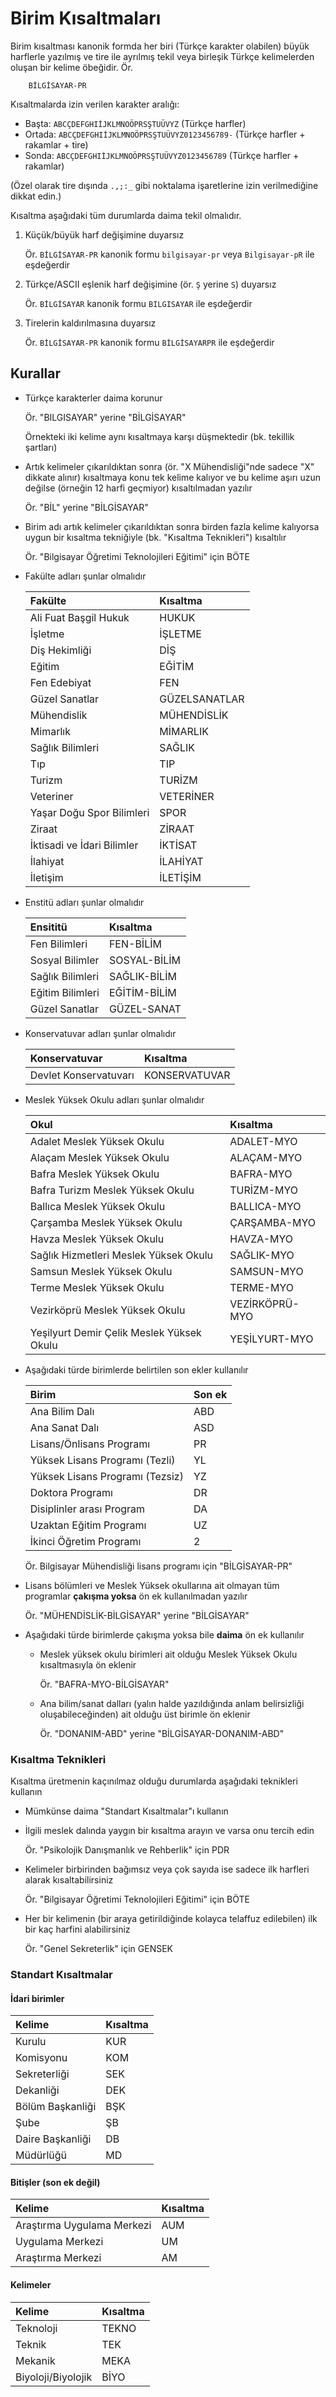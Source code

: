 Birim Kısaltmaları
==================

Birim kısaltması kanonik formda her biri (Türkçe karakter olabilen) büyük
harflerle yazılmış ve tire ile ayrılmış tekil veya birleşik Türkçe kelimelerden
oluşan bir kelime öbeğidir.  Ör.

        BİLGİSAYAR-PR

Kısaltmalarda izin verilen karakter aralığı:

- Başta: `ABCÇDEFGHIİJKLMNOÖPRSŞTUÜVYZ` (Türkçe harfler)
- Ortada: `ABCÇDEFGHIİJKLMNOÖPRSŞTUÜVYZ0123456789-` (Türkçe harfler + rakamlar +
  tire)
- Sonda: `ABCÇDEFGHIİJKLMNOÖPRSŞTUÜVYZ0123456789` (Türkçe harfler + rakamlar)

(Özel olarak tire dışında `.,;:_` gibi noktalama işaretlerine izin verilmediğine
dikkat edin.)

Kısaltma aşağıdaki tüm durumlarda daima tekil olmalıdır.

1. Küçük/büyük harf değişimine duyarsız

   Ör. `BİLGİSAYAR-PR` kanonik formu `bilgisayar-pr` veya `Bilgisayar-pR` ile
   eşdeğerdir

2. Türkçe/ASCII eşlenik harf değişimine (ör. `Ş` yerine `S`) duyarsız

   Ör. `BİLGİSAYAR` kanonik formu `BILGISAYAR` ile eşdeğerdir

3. Tirelerin kaldırılmasına duyarsız

   Ör. `BİLGİSAYAR-PR` kanonik formu `BİLGİSAYARPR` ile eşdeğerdir

Kurallar
--------

- Türkçe karakterler daima korunur

  Ör. "BILGISAYAR" yerine "BİLGİSAYAR"

  Örnekteki iki kelime aynı kısaltmaya karşı düşmektedir (bk. tekillik şartları)

- Artık kelimeler çıkarıldıktan sonra (ör. "X Mühendisliği"nde sadece "X"
  dikkate alınır) kısaltmaya konu tek kelime kalıyor ve bu kelime aşırı uzun
  değilse (örneğin 12 harfi geçmiyor) kısaltılmadan yazılır

  Ör. "BİL" yerine "BİLGİSAYAR"

- Birim adı artık kelimeler çıkarıldıktan sonra birden fazla kelime kalıyorsa
  uygun bir kısaltma tekniğiyle (bk. "Kısaltma Teknikleri") kısaltılır

  Ör. "Bilgisayar Öğretimi Teknolojileri Eğitimi" için BÖTE

- Fakülte adları şunlar olmalıdır

  | Fakülte                         | Kısaltma       |
  |:--------------------------------|:---------------|
  | Ali Fuat Başgil Hukuk           | HUKUK          |
  | İşletme                         | İŞLETME        |
  | Diş Hekimliği                   | DİŞ            |
  | Eğitim                          | EĞİTİM         |
  | Fen Edebiyat                    | FEN            |
  | Güzel Sanatlar                  | GÜZELSANATLAR  |
  | Mühendislik                     | MÜHENDİSLİK    |
  | Mimarlık                        | MİMARLIK       |
  | Sağlık Bilimleri                | SAĞLIK         |
  | Tıp                             | TIP            |
  | Turizm                          | TURİZM         |
  | Veteriner                       | VETERİNER      |
  | Yaşar Doğu Spor Bilimleri       | SPOR           |
  | Ziraat                          | ZİRAAT         |
  | İktisadi ve İdari Bilimler      | İKTİSAT        |
  | İlahiyat                        | İLAHİYAT       |
  | İletişim                        | İLETİŞİM       |

- Enstitü adları şunlar olmalıdır

  | Ensititü                        | Kısaltma       |
  |:--------------------------------|:---------------|
  | Fen Bilimleri                   | FEN-BİLİM      |
  | Sosyal Bilimler                 | SOSYAL-BİLİM   |
  | Sağlık Bilimleri                | SAĞLIK-BİLİM   |
  | Eğitim Bilimleri                | EĞİTİM-BİLİM   |
  | Güzel Sanatlar                  | GÜZEL-SANAT    |

- Konservatuvar adları şunlar olmalıdır

  | Konservatuvar                   | Kısaltma       |
  |:--------------------------------|:---------------|
  | Devlet Konservatuvarı           | KONSERVATUVAR  |

- Meslek Yüksek Okulu adları şunlar olmalıdır

  | Okul                                      | Kısaltma         |
  |:------------------------------------------|:-----------------|
  | Adalet Meslek Yüksek Okulu                | ADALET-MYO       |
  | Alaçam Meslek Yüksek Okulu                | ALAÇAM-MYO       |
  | Bafra Meslek Yüksek Okulu                 | BAFRA-MYO        |
  | Bafra Turizm Meslek Yüksek Okulu          | TURİZM-MYO       |
  | Ballıca Meslek Yüksek Okulu               | BALLICA-MYO      |
  | Çarşamba Meslek Yüksek Okulu              | ÇARŞAMBA-MYO     |
  | Havza Meslek Yüksek Okulu                 | HAVZA-MYO        |
  | Sağlık Hizmetleri Meslek Yüksek Okulu     | SAĞLIK-MYO       |
  | Samsun Meslek Yüksek Okulu                | SAMSUN-MYO       |
  | Terme Meslek Yüksek Okulu                 | TERME-MYO        |
  | Vezirköprü Meslek Yüksek Okulu            | VEZİRKÖPRÜ-MYO   |
  | Yeşilyurt Demir Çelik Meslek Yüksek Okulu | YEŞİLYURT-MYO    |

- Aşağıdaki türde birimlerde belirtilen son ekler kullanılır

  | Birim                           | Son ek    |
  |:--------------------------------|:----------|
  | Ana Bilim Dalı                  | ABD       |
  | Ana Sanat Dalı                  | ASD       |
  | Lisans/Önlisans Programı        | PR        |
  | Yüksek Lisans Programı (Tezli)  | YL        |
  | Yüksek Lisans Programı (Tezsiz) | YZ        |
  | Doktora Programı                | DR        |
  | Disiplinler arası Program       | DA        |
  | Uzaktan Eğitim Programı         | UZ        |
  | İkinci Öğretim Programı         | 2         |

  Ör. Bilgisayar Mühendisliği lisans programı için "BİLGİSAYAR-PR"

- Lisans bölümleri ve Meslek Yüksek okullarına ait olmayan tüm programlar
  **çakışma yoksa** ön ek kullanılmadan yazılır

  Ör. "MÜHENDİSLİK-BİLGİSAYAR" yerine "BİLGİSAYAR"

- Aşağıdaki türde birimlerde çakışma yoksa bile **daima** ön ek kullanılır

  + Meslek yüksek okulu birimleri ait olduğu Meslek Yüksek Okulu kısaltmasıyla
    ön eklenir

    Ör. "BAFRA-MYO-BİLGİSAYAR"

  + Ana bilim/sanat dalları (yalın halde yazıldığında anlam belirsizliği
    oluşabileceğinden) ait olduğu üst birimle ön eklenir

    Ör. "DONANIM-ABD" yerine "BİLGİSAYAR-DONANIM-ABD"

### Kısaltma Teknikleri

Kısaltma üretmenin kaçınılmaz olduğu durumlarda aşağıdaki teknikleri kullanın

- Mümkünse daima "Standart Kısaltmalar"ı kullanın

- İlgili meslek dalında yaygın bir kısaltma arayın ve varsa onu tercih edin

  Ör. "Psikolojik Danışmanlık ve Rehberlik" için  PDR

- Kelimeler birbirinden bağımsız veya çok sayıda ise sadece ilk harfleri alarak
  kısaltabilirsiniz

  Ör. "Bilgisayar Öğretimi Teknolojileri Eğitimi" için BÖTE

- Her bir kelimenin (bir araya getirildiğinde kolayca telaffuz edilebilen) ilk
  bir kaç harfini alabilirsiniz

  Ör. "Genel Sekreterlik" için GENSEK

### Standart Kısaltmalar


#### İdari birimler

| Kelime                          | Kısaltma    |
|:--------------------------------|:------------|
| Kurulu                          | KUR         |
| Komisyonu                       | KOM         |
| Sekreterliği                    | SEK         |
| Dekanliği                       | DEK         |
| Bölüm Başkanliği                | BŞK         |
| Şube                            | ŞB          |
| Daire Başkanliği                | DB          |
| Müdürlüğü                       | MD          |

#### Bitişler (son ek değil)

| Kelime                          | Kısaltma    |
|:--------------------------------|:------------|
| Araştırma Uygulama Merkezi      | AUM         |
| Uygulama Merkezi                | UM          |
| Araştırma Merkezi               | AM          |

#### Kelimeler

| Kelime                          | Kısaltma    |
|:--------------------------------|:------------|
| Teknoloji                       | TEKNO       |
| Teknik                          | TEK         |
| Mekanik                         | MEKA        |
| Biyoloji/Biyolojik              | BİYO        |

